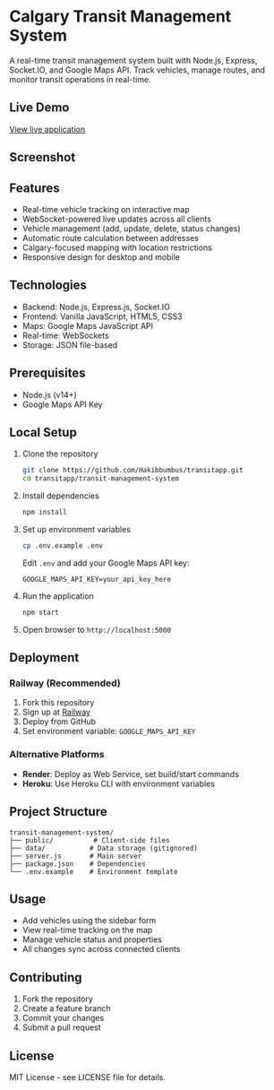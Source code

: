 # Calgary Transit Management System

A real-time transit management system built with Node.js, Express, Socket.IO, and Google Maps API. Track vehicles, manage routes, and monitor transit operations in real-time.

## Live Demo

[View live application](https://your-deployed-app-url.com)

## Screenshot

<!-- Add your screenshot here: ![Application Screenshot](path/to/your/screenshot.png) -->

## Features

- Real-time vehicle tracking on interactive map
- WebSocket-powered live updates across all clients
- Vehicle management (add, update, delete, status changes)
- Automatic route calculation between addresses
- Calgary-focused mapping with location restrictions
- Responsive design for desktop and mobile

## Technologies

- Backend: Node.js, Express.js, Socket.IO
- Frontend: Vanilla JavaScript, HTML5, CSS3
- Maps: Google Maps JavaScript API
- Real-time: WebSockets
- Storage: JSON file-based

## Prerequisites

- Node.js (v14+)
- Google Maps API Key

## Local Setup

1. Clone the repository
   ```bash
   git clone https://github.com/Hakibbumbus/transitapp.git
   cd transitapp/transit-management-system
   ```

2. Install dependencies
   ```bash
   npm install
   ```

3. Set up environment variables
   ```bash
   cp .env.example .env
   ```
   Edit `.env` and add your Google Maps API key:
   ```
   GOOGLE_MAPS_API_KEY=your_api_key_here
   ```

4. Run the application
   ```bash
   npm start
   ```

5. Open browser to `http://localhost:5000`

## Deployment

### Railway (Recommended)
1. Fork this repository
2. Sign up at [Railway](https://railway.app)
3. Deploy from GitHub
4. Set environment variable: `GOOGLE_MAPS_API_KEY`

### Alternative Platforms
- **Render**: Deploy as Web Service, set build/start commands
- **Heroku**: Use Heroku CLI with environment variables

## Project Structure

```
transit-management-system/
├── public/          # Client-side files
├── data/           # Data storage (gitignored)
├── server.js       # Main server
├── package.json    # Dependencies
└── .env.example    # Environment template
```

## Usage

- Add vehicles using the sidebar form
- View real-time tracking on the map
- Manage vehicle status and properties
- All changes sync across connected clients

## Contributing

1. Fork the repository
2. Create a feature branch
3. Commit your changes
4. Submit a pull request

## License

MIT License - see LICENSE file for details.
